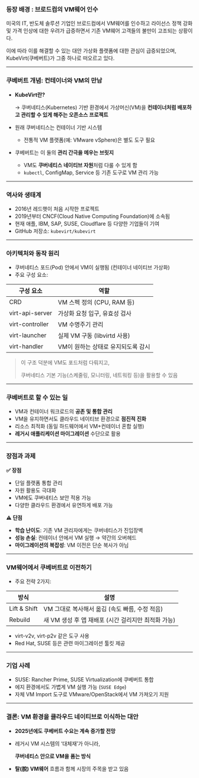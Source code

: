 ### 등장 배경 : 브로드컴의 VM웨어 인수

미국의 IT, 반도체 솔루션 기업인 브로드컴에서 VM웨어를 인수하고 라이선스 정책 강화 및 가격 인상에 대한 우려가 급증하면서 기존 VM웨어 고객들의 불만이 고조되는 상황이다.

이에 따라 이를 해결할 수 있는 대안 가상화 플랫폼에 대한 관심이 급증되었으며, KubeVirt(쿠베버트)가 그중 하나로 떠오르고 있다.

---

### 쿠베버트 개념: 컨테이너와 VM의 만남

- **KubeVirt란?**

  → 쿠버네티스(Kubernetes) 기반 환경에서 가상머신(VM)을 **컨테이너처럼 배포하고 관리할 수 있게 해주는 오픈소스 프로젝트**

- 원래 쿠버네티스는 컨테이너 기반 시스템
    - 전통적 VM 플랫폼(예: VMware vSphere)은 별도 도구 필요
- 쿠베버트는 이 둘의 **관리 간극을 메우는 브릿지**
    - VM도 **쿠버네티스 네이티브 자원**처럼 다룰 수 있게 함
    - `kubectl`, ConfigMap, Service 등 기존 도구로 VM 관리 가능

---

### 역사와 생태계

- 2016년 레드햇이 처음 시작한 프로젝트
- 2019년부터 CNCF(Cloud Native Computing Foundation)에 소속됨
- 현재 애플, IBM, SAP, SUSE, Cloudflare 등 다양한 기업들이 기여
- GitHub 저장소: `kubevirt/kubevirt`

---

### 아키텍처와 동작 원리

- 쿠버네티스 포드(Pod) 안에서 VM이 실행됨 (컨테이너 네이티브 가상화)
- 주요 구성 요소:

| 구성 요소 | 역할 |
| --- | --- |
| CRD | VM 스펙 정의 (CPU, RAM 등) |
| virt-api-server | 가상화 요청 입구, 유효성 검사 |
| virt-controller | VM 수명주기 관리 |
| virt-launcher | 실제 VM 구동 (libvirtd 사용) |
| virt-handler | VM이 원하는 상태로 유지되도록 감시 |

> 이 구조 덕분에 VM도 포드처럼 다뤄지고,
>
>
> 쿠버네티스 기본 기능(스케줄링, 모니터링, 네트워킹 등)을 활용할 수 있음
>

---

### 쿠베버트로 할 수 있는 일

- VM과 컨테이너 워크로드의 **공존 및 통합 관리**
- VM을 유지하면서도 클라우드 네이티브 환경으로 **점진적 진화**
- 리소스 최적화 (동일 하드웨어에서 VM+컨테이너 혼합 실행)
- **레거시 애플리케이션 마이그레이션** 수단으로 활용

---

### 장점과 과제

**✅ 장점**

- 단일 플랫폼 통합 관리
- 자원 활용도 극대화
- VM에도 쿠버네티스 보안 적용 가능
- 다양한 클라우드 환경에서 유연하게 배포 가능

**⚠️ 단점**

- **학습 난이도**: 기존 VM 관리자에게는 쿠버네티스가 진입장벽
- **성능 손실**: 컨테이너 안에서 VM 실행 → 약간의 오버헤드
- **마이그레이션의 복잡성**: VM 이전은 단순 복사가 아님

---

### VM웨어에서 쿠베버트로 이전하기

- 주요 전략 2가지:

| 방식 | 설명 |
| --- | --- |
| Lift & Shift | VM 그대로 복사해서 옮김 (속도 빠름, 수정 적음) |
| Rebuild | 새 VM 생성 후 앱 재배포 (시간 걸리지만 최적화 가능) |
- virt-v2v, virt-p2v 같은 도구 사용
- Red Hat, SUSE 등은 관련 마이그레이션 툴킷 제공

---

### 기업 사례

- SUSE: Rancher Prime, SUSE Virtualization에 쿠베버트 통합
- 에지 환경에서도 가볍게 VM 실행 가능 (`SUSE Edge`)
- 자체 VM Import 도구로 VMware/OpenStack에서 VM 가져오기 지원

---

### 결론: VM 환경을 클라우드 네이티브로 이식하는 대안

- **2025년에도 쿠베버트 수요는 계속 증가할 전망**
- 레거시 VM 시스템의 ‘대체재’가 아니라,

  **쿠버네티스 안으로 VM을 품는 방식**

- **탈(脫) VM웨어** 흐름과 함께 시장의 주목을 받고 있음